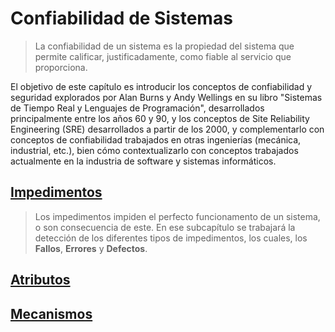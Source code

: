 # Confiabilidad de Sistemas
> La confiabilidad de un sistema es la propiedad del sistema que permite calificar, justificadamente, como fiable al servicio que proporciona.

El objetivo de este capítulo es introducir los conceptos de confiabilidad y seguridad explorados por Alan Burns y Andy Wellings en su libro "Sistemas de Tiempo Real y Lenguajes de Programación", desarrollados principalmente entre los años 60 y 90, y los conceptos de Site Reliability Engineering (SRE) desarrollados a partir de los 2000, y complementarlo con conceptos de confiabilidad trabajados en otras ingenierías (mecánica, industrial, etc.), bien cómo contextualizarlo con conceptos trabajados actualmente en la industria de software y sistemas informáticos.

## [Impedimentos](./impediments.md)
> Los impedimentos impiden el perfecto funcionamento de un sistema, o son consecuencia de este. En ese subcapítulo se trabajará la detección de los diferentes tipos de impedimentos, los cuales, los **Fallos**, **Errores** y **Defectos**.

## [Atributos](./attributes.md)

## [Mecanismos](./mechanisms.md)